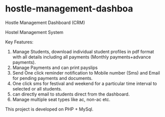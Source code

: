 # hostle-management-dashboa
Hostle Management Dashboard (CRM)

Hostel Management System 

Key Features: 
1. Manage Students, download individual student profiles in pdf format with all details including all payments (Monthly payments+advance payments). 
2. Manage Payments and can print payslips   
3. Send One click reminder notification to Mobile number (Sms) and Email for pending payments and documents.   
4. One click sms for festival and weekend for a particular time interval to  selected or all students. 
5. can directly email to students direct from the dashboard.    
6. Manage multiple seat types like ac, non-ac etc.     


This project is developed on PHP + MySql.

